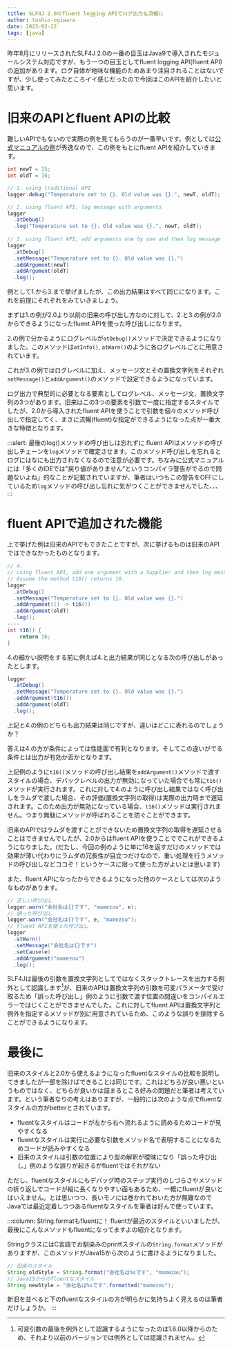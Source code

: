 ```yaml
---
title: SLF4J 2.0のfluent logging APIでログ出力も流暢に
author: toshio-ogiwara
date: 2023-02-22
tags: [java]
---
```

昨年8月にリリースされたSLF4J 2.0の一番の目玉はJava9で導入されたモジュールシステム対応ですが、もう一つの目玉としてfluent logging API(fluent API)の追加があります。ログ自体が地味な機能のためあまり注目されることはないですが、少し使ってみたところイイ感じだったので今回はこのAPIを紹介したいと思います。

# 旧来のAPIとfluent APIの比較
難しいAPIでもないので実際の例を見てもらうのが一番早いです。例としては[公式マニュアルの例](https://www.slf4j.org/manual.html#fluent)が秀逸なので、この例をもとにfluent APIを紹介していきます。

```java
int newT = 15;
int oldT = 16;

// 1. using traditional API
logger.debug("Temperature set to {}. Old value was {}.", newT, oldT);

// 2. using fluent API, log message with arguments
logger
  .atDebug()
  .log("Temperature set to {}. Old value was {}.", newT, oldT);
   
// 3. using fluent API, add arguments one by one and then log message
logger
  .atDebug()
  .setMessage("Temperature set to {}. Old value was {}.")
  .addArgument(newT)
  .addArgument(oldT)
  .log();
```

例として1.から3.まで挙げましたが、この出力結果はすべて同じになります。これを前提にそれぞれをみていきましょう。

まずは1.の例が2.0より以前の旧来の呼び出し方なのに対して、2.と3.の例が2.0からできるようになったfluent APIを使った呼び出しになります。

2.の例で分かるようにログレベルが`atDebug()`メソッドで決定できるようになりました。このメソッドは`atInfo()`, `atWarn()`のように各ログレベルごとに用意されています。

これが3.の例ではログレベルに加え、メッセージ文とその置換文字列をそれぞれ`setMessage()`と`addArgument()`のメソッドで設定できるようになっています。

ログ出力で典型的に必要となる要素としてログレベル、メッセージ文、置換文字列の3つがあります。旧来はこの3つの要素を引数で一度に指定するスタイルでしたが、2.0から導入されたfluent APIを使うことで引数を個々のメソッド呼び出しで指定してく、まさに流暢(fluent)な指定ができるようになった点が一番大きな特徴となります。

:::alert: 最後のlog()メソッドの呼び出しは忘れずに
fluent APIはメソッドの呼び出しチェーンを`log`メソッドで確定させます。このメソッド呼び出しを忘れるとログにはなにも出力されなくなるので注意が必要です。ちなみに公式マニュアルには「多くのIDEでは"戻り値がありません"というコンパイラ警告がでるので問題ないよね」的なことが記載されていますが、筆者はいつもこの警告をOFFにしているため`log`メソッドの呼び出し忘れに気がつくことができませんでした、、、
:::

# fluent APIで追加された機能
上で挙げた例は旧来のAPIでもできたことですが、次に挙げるものは旧来のAPIではできなかったものとなります。

```java
// 4.
// using fluent API, add one argument with a Supplier and then log message with one more argument.
// Assume the method t16() returns 16.
logger
  .atDebug()
  .setMessage("Temperature set to {}. Old value was {}.")
  .addArgument(() -> t16())
  .addArgument(oldT)
  .log();
----
int t16() {
    return 16;
}
```

4.の細かい説明をする前に例えば4.と出力結果が同じとなる次の呼び出しがあったとします。

```java
logger
  .atDebug()
  .setMessage("Temperature set to {}. Old value was {}.")
  .addArgument(t16())
  .addArgument(oldT)
  .log();
```

上記と4.の例のどちらも出力結果は同じですが、違いはどこに表れるのでしょうか？

答えは4.の方が条件によっては性能面で有利となります。そしてこの違いがでる条件とは出力が有効か否かとなります。

上記例のように`t16()`メソッドの呼び出し結果を`addArgument()`メソッドで渡すスタイルの場合、デバックレベルの出力が無効になっていた場合でも常に`t16()`メソッドが実行されます。これに対して4.のように呼び出し結果ではなく呼び出しをラムダで渡した場合、その評価(置換文字列の取得)は実際の出力時まで遅延されます。このため出力が無効になっている場合、`t16()`メソッドは実行されません。つまり無駄にメソッドが呼ばれることを防ぐことができます。

旧来のAPIではラムダを渡すことができないため置換文字列の取得を遅延させることはできませんでしたが、2.0からはfluent APIを使うことででこれができるようになりました。(だたし、今回の例のように単に16を返すだけのメソッドでは効果が薄い代わりにラムダの冗長性が目立つだけなので、重い処理を行うメソッドの呼び出しなどココぞ！というケースに限って使った方がよいとは思います)

また、fluent APIになったからできるようになった他のケースとしては次のようなものがあります。

```java
// 正しい呼び出し
logger.warn("会社名は{}です", "mamezou", e);
// 誤った呼び出し
logger.warn("会社名は{}です", e, "mamezou");
// fluent APIを使った呼び出し
logger
  .atWarn()
  .setMessage("会社名は{}です")
  .setCause(e)
  .addArgument("mamezou")
  .log();
```

SLF4Jは最後の引数を置換文字列としてではなくスタックトレースを出力する例外として認識します[^1]が、旧来のAPIは置換文字列の引数を可変パラメータで受け取るため「誤った呼び出し」例のように引数で渡す位置の間違いをコンパイルエラーではじくことができませんでした。これに対してfluent APIは置換文字列と例外を指定するメソッドが別に用意されているため、このような誤りを排除することができるようになります。

[^1]: 可変引数の最後を例外として認識するようになったのは1.6.0以降からのため、それより以前のバージョンでは例外としては認識されません。

# 最後に
旧来のスタイルと2.0から使えるようになったfluentなスタイルの比較を説明してきましたが一部を除けばできることは同じです。これはどちらが良い悪いというものではなく、どちらが良いかは詰まるところ好みの問題だと筆者は考えています。という筆者なりの考えはありますが、一般的には次のような点でfluentなスタイルの方がbetterとされています。

- fluentなスタイルはコードが左から右へ流れるように読めるためコードが見やすくなる
- fluentなスタイルは実行に必要な引数をメソッド名で表明することになるためコードが読みやすくなる
- 旧来のスタイルは引数の位置により型の解釈が曖昧になり「誤った呼び出し」例のような誤りが起きるがfluentではそれがない

ただし、fluentなスタイルにもデバッグ時のステップ実行のしづらさやメソッドの折り返しでコードが縦に長くなりやすい面もあるため、一概にfluentが良いとはいえません。とは思いつつ、長いモノには巻かれておいた方が無難なのでJavaでは最近定着しつつあるfluentなスタイルを筆者は好んで使っています。

:::column: String.formatもfluentに！
fluentが最近のスタイルといいましたが、最後にこんなメソッドもfluentになってますよの紹介となります。

StringクラスにはC言語でお馴染みのprintfスタイルの`String.format`メソッドがありますが、このメソッドがJava15から次のように書けるようになりました。

```java
// 旧来のスタイル
String oldStyle = String.format("会社名は%sです", "mamezou");
// Java15からのfluentなスタイル
String newStyle = "会社名は%sです".formatted("mamezou");
```
新旧を並べると下のfluentなスタイルの方が明らかに気持ちよく見えるのは筆者だけしょうか。
:::
